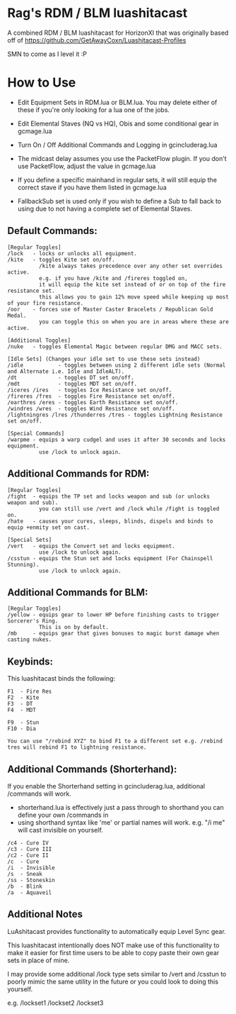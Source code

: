 # Rag's RDM / BLM luashitacast

A combined RDM / BLM luashitacast for HorizonXI that was originally based off of https://github.com/GetAwayCoxn/Luashitacast-Profiles

SMN to come as I level it :P

# How to Use

- Edit Equipment Sets in RDM.lua or BLM.lua. You may delete either of these if you're only looking for a lua one of the jobs.
- Edit Elemental Staves (NQ vs HQ), Obis and some conditional gear in gcmage.lua
- Turn On / Off Additional Commands and Logging in gcincluderag.lua
- The midcast delay assumes you use the PacketFlow plugin. If you don't use PacketFlow, adjust the value in gcmage.lua

- If you define a specific mainhand in regular sets, it will still equip the correct stave if you have them listed in gcmage.lua
- FallbackSub set is used only if you wish to define a Sub to fall back to using due to not having a complete set of Elemental Staves.

## Default Commands:
```
[Regular Toggles]
/lock   - locks or unlocks all equipment.
/kite   - toggles Kite set on/off.
          /kite always takes precedence over any other set overrides active.
          e.g. if you have /kite and /fireres toggled on,
          it will equip the kite set instead of or on top of the fire resistance set.
          this allows you to gain 12% move speed while keeping up most of your fire resistance.
/oor    - forces use of Master Caster Bracelets / Republican Gold Medal.
          you can toggle this on when you are in areas where these are active.

[Additional Toggles]
/nuke   - toggles Elemental Magic between regular DMG and MACC sets.

[Idle Sets] (Changes your idle set to use these sets instead)
/idle           - toggles between using 2 different idle sets (Normal and Alternate i.e. Idle and IdleALT).
/dt             - toggles DT set on/off.
/mdt            - toggles MDT set on/off.
/iceres /ires   - toggles Ice Resistance set on/off.
/fireres /fres  - toggles Fire Resistance set on/off.
/earthres /eres - toggles Earth Resistance set on/off.
/windres /wres  - toggles Wind Resistance set on/off.
/lightningres /lres /thunderres /tres - toggles Lightning Resistance set on/off.

[Special Commands]
/warpme - equips a warp cudgel and uses it after 30 seconds and locks equipment.
          use /lock to unlock again.
```

## Additional Commands for RDM:
```
[Regular Toggles]
/fight  - equips the TP set and locks weapon and sub (or unlocks weapon and sub).
          you can still use /vert and /lock while /fight is toggled on.
/hate   - causes your cures, sleeps, blinds, dispels and binds to equip +enmity set on cast.

[Special Sets]
/vert   - equips the Convert set and locks equipment.
          use /lock to unlock again.
/csstun - equips the Stun set and locks equipment (For Chainspell Stunning).
          use /lock to unlock again.
```

## Additional Commands for BLM:
```
[Regular Toggles]
/yellow - equips gear to lower HP before finishing casts to trigger Sorcerer's Ring.
          This is on by default.
/mb     - equips gear that gives bonuses to magic burst damage when casting nukes.
```

## Keybinds:

This luashitacast binds the following:
```
F1  - Fire Res
F2  - Kite
F3  - DT
F4  - MDT

F9  - Stun
F10 - Dia

You can use "/rebind XYZ" to bind F1 to a different set e.g. /rebind tres will rebind F1 to lightning resistance.
```

## Additional Commands (Shorterhand):

If you enable the Shorterhand setting in gcincluderag.lua, additional /commands will work.

- shorterhand.lua is effectively just a pass through to shorthand you can define your own /commands in
- using shorthand syntax like 'me' or partial names will work. e.g. "/i me" will cast invisible on yourself.

```
/c4 - Cure IV
/c3 - Cure III
/c2 - Cure II
/c  - Cure
/i  - Invisible
/s  - Sneak
/ss - Stoneskin
/b  - Blink
/a  - Aquaveil
```

## Additional Notes

LuAshitacast provides functionality to automatically equip Level Sync gear.

This luashitacast intentionally does NOT make use of this functionality to make it easier for first time users to be able to copy paste their own gear sets in place of mine.

I may provide some additional /lock type sets similar to /vert and /csstun to poorly mimic the same utility in the future or you could look to doing this yourself.

e.g. /lockset1 /lockset2 /lockset3
